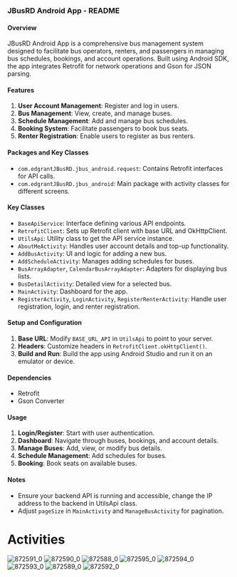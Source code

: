 ### JBusRD Android App - README

#### Overview
JBusRD Android App is a comprehensive bus management system designed to facilitate bus operators, renters, and passengers in managing bus schedules, bookings, and account operations. Built using Android SDK, the app integrates Retrofit for network operations and Gson for JSON parsing.

#### Features
1. **User Account Management**: Register and log in users.
2. **Bus Management**: View, create, and manage buses.
3. **Schedule Management**: Add and manage bus schedules.
4. **Booking System**: Facilitate passengers to book bus seats.
5. **Renter Registration**: Enable users to register as bus renters.

#### Packages and Key Classes
- `com.edgrantJBusRD.jbus_android.request`: Contains Retrofit interfaces for API calls.
- `com.edgrantJBusRD.jbus_android`: Main package with activity classes for different screens.

#### Key Classes
- `BaseApiService`: Interface defining various API endpoints.
- `RetrofitClient`: Sets up Retrofit client with base URL and OkHttpClient.
- `UtilsApi`: Utility class to get the API service instance.
- `AboutMeActivity`: Handles user account details and top-up functionality.
- `AddBusActivity`: UI and logic for adding a new bus.
- `AddScheduleActivity`: Manages adding schedules for buses.
- `BusArrayAdapter`, `CalendarBusArrayAdapter`: Adapters for displaying bus lists.
- `BusDetailActivity`: Detailed view for a selected bus.
- `MainActivity`: Dashboard for the app.
- `RegisterActivity`, `LoginActivity`, `RegisterRenterActivity`: Handle user registration, login, and renter registration.

#### Setup and Configuration
1. **Base URL**: Modify `BASE_URL_API` in `UtilsApi` to point to your server.
2. **Headers**: Customize headers in `RetrofitClient.okHttpClient()`.
3. **Build and Run**: Build the app using Android Studio and run it on an emulator or device.

#### Dependencies
- Retrofit
- Gson Converter

#### Usage
1. **Login/Register**: Start with user authentication.
2. **Dashboard**: Navigate through buses, bookings, and account details.
3. **Manage Buses**: Add, view, or modify bus details.
4. **Schedule Management**: Add schedules for buses.
5. **Booking**: Book seats on available buses.

#### Notes
- Ensure your backend API is running and accessible, change the IP address to the backend in UtilsApi class.
- Adjust `pageSize` in `MainActivity` and `ManageBusActivity` for pagination.

# Activities
![872591_0](https://github.com/EdgrantHS/JBus-android/assets/60654087/71f86182-9e4e-4aad-81d4-fa14f2b79d25)
![872590_0](https://github.com/EdgrantHS/JBus-android/assets/60654087/015856c2-8527-4e72-a42b-11845844689d)
![872588_0](https://github.com/EdgrantHS/JBus-android/assets/60654087/9d998f78-b0f4-4fc4-a5fa-e893c530e568)
![872595_0](https://github.com/EdgrantHS/JBus-android/assets/60654087/2c82b853-b725-44dc-9967-963aa9000242)
![872594_0](https://github.com/EdgrantHS/JBus-android/assets/60654087/1f738472-2a32-4343-8954-cdaf3393996b)
![872593_0](https://github.com/EdgrantHS/JBus-android/assets/60654087/9045583f-e00d-4cea-9f67-88782c9fcf10)
![872589_0](https://github.com/EdgrantHS/JBus-android/assets/60654087/e1c0d5ec-5af7-4ca1-8bb1-2f829180ae3e)
![872592_0](https://github.com/EdgrantHS/JBus-android/assets/60654087/f28546de-dadb-45a2-91fe-5e4004f32192)
